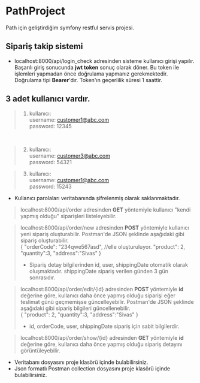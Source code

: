 # PathProject
Path için geliştirdiğim symfony restful servis projesi.

## Sipariş takip sistemi
- localhost:8000/api/login_check adresinden sisteme kullanıcı girişi yapılır. Başarılı giriş sonucunda **jwt token** sonuç olarak döner. Bu token ile işlemleri yapmadan önce doğrulama yapmanız gerekmektedir. Doğrulama tipi **Bearer**'dır. Token'ın geçerlilik süresi 1 saattir.

## 3 adet kullanıcı vardır.
>1. kullanıcı:<br>
>username: customer1@abc.com <br>password: 12345
<br>

>2. kullanıcı:<br>
>username: customer3@abc.com <br>password: 54321

>3. kullanıcı:<br>
>username: customer1@abc.com <br>password: 15243

- Kullanıcı parolaları veritabanında şifrelenmiş olarak saklanmaktadır.

> localhost:8000/api/order adresinden **GET** yöntemiyle kullanıcı "kendi yapmış olduğu" siparişleri listeleyebilir.

> localhost:8000/api/order/new adresinden **POST** yöntemiyle kullanıcı yeni sipariş oluşturabilir. Postman'de JSON şeklinde aşağıdaki gibi sipariş oluşturabilir.<br>
>{
    "orderCode": "234qwe567asd", //elle oluşturuluyor.
    "product": 2,
    "quantity":3,
    "address":"Sivas"
}<br>
>- Sipariş detay bilgilerinden id, user, shippingDate otomatik olarak oluşmaktadır. shippingDate sipariş verilen günden 3 gün sonrasıdır.

> localhost:8000/api/order/edit/{id} adresinden **POST** yöntemiyle **id** değerine göre, kullanıcı daha önce yapmış olduğu siparişi eğer teslimat günü geçmemişse güncelleyebilir. Postman'de JSON şeklinde aşağıdaki gibi sipariş bilgileri güncellenebilir.<br>
>{
    "product": 2,
    "quantity":3,
    "address":"Sivas"
}<br>
>- id, orderCode, user, shippingDate sipariş için sabit bilgilerdir.

> localhost:8000/api/order/show/{id} adresinden **GET** yöntemiyle **id** değerine göre, kullanıcı daha önce yapmış olduğu sipariş detayını görüntüleyebilir.

- Veritabanı dosyasını proje klasörü içinde bulabilirsiniz.
- Json formatlı Postman collection dosyasını proje klasörü içinde bulabilirsiniz.
